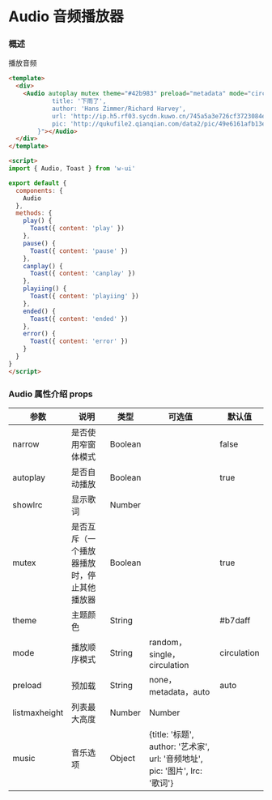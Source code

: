 #  Audio 音频播放器

### 概述

播放音频

```html
<template>
  <div>
    <Audio autoplay mutex theme="#42b983" preload="metadata" mode="circulation" :music="{
            title: '下雨了',
            author: 'Hans Zimmer/Richard Harvey',
            url: 'http://ip.h5.rf03.sycdn.kuwo.cn/745a5a3e726cf3723084ea14d46f0870/5a5d7393/resource/a2/2/92/49421008.aac',
            pic: 'http://qukufile2.qianqian.com/data2/pic/49e6161afb13e3eda9d1cb4e304561a2/267709272/267709272.jpg@s_1,w_300,h_300'
        }"></Audio>
  </div>
</template>

<script>
import { Audio, Toast } from 'w-ui'

export default {
  components: {
    Audio
  },
  methods: {
    play() {
      Toast({ content: 'play' })
    },
    pause() {
      Toast({ content: 'pause' })
    },
    canplay() {
      Toast({ content: 'canplay' })
    },
    playiing() {
      Toast({ content: 'playiing' })
    },
    ended() {
      Toast({ content: 'ended' })
    },
    error() {
      Toast({ content: 'error' })
    }
  }
}
</script>
```

###  Audio 属性介绍 props

| 参数           | 说明            | 类型       | 可选值      |   默认值   |
|---------------|-----------------|-----------|------------|-----------|
| narrow        | 是否使用窄窗体模式 | Boolean   |            |    false  |
| autoplay      | 是否自动播放      | Boolean   |            |    true   |
| showlrc       | 显示歌词         | Number  |            |           |
| mutex         | 是否互斥（一个播放器播放时，停止其他播放器 | Boolean  |     |  true |
| theme         | 主题颜色         | String    |            |  #b7daff  |
| mode          | 播放顺序模式      | String  | random，single，circulation | circulation |
| preload       | 预加载           | String  |   none，metadata，auto   | auto |
| listmaxheight | 列表最大高度      | Number  |   Number   |       |
| music         | 音乐选项         | Object  |   {title: '标题', author: '艺术家', url: '音频地址', pic: '图片', lrc: '歌词'}   |       |